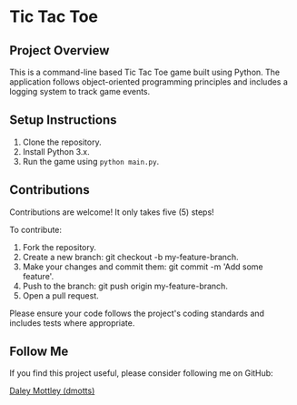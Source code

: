 # Tic Tac Toe

## Project Overview
This is a command-line based Tic Tac Toe game built using Python. The application follows object-oriented programming principles and includes a logging system to track game events.

## Setup Instructions
1. Clone the repository.
2. Install Python 3.x.
3. Run the game using `python main.py`.

## Contributions
Contributions are welcome! It only takes five (5) steps!

To contribute:
1) Fork the repository.
2) Create a new branch: git checkout -b my-feature-branch.
3) Make your changes and commit them: git commit -m 'Add some feature'.
4) Push to the branch: git push origin my-feature-branch.
5) Open a pull request.

Please ensure your code follows the project's coding standards and includes tests where appropriate.

## Follow Me
If you find this project useful, please consider following me on GitHub:

[Daley Mottley (dmotts)](https://github.com/dmotts)
